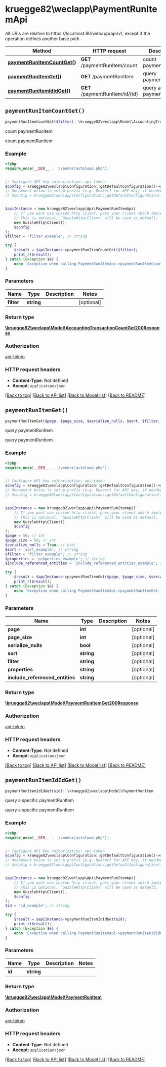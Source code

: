 # kruegge82\weclapp\PaymentRunItemApi

All URIs are relative to https://localhost:80/webapp/api/v1, except if the operation defines another base path.

| Method | HTTP request | Description |
| ------------- | ------------- | ------------- |
| [**paymentRunItemCountGet()**](PaymentRunItemApi.md#paymentRunItemCountGet) | **GET** /paymentRunItem/count | count paymentRunItem |
| [**paymentRunItemGet()**](PaymentRunItemApi.md#paymentRunItemGet) | **GET** /paymentRunItem | query paymentRunItem |
| [**paymentRunItemIdIdGet()**](PaymentRunItemApi.md#paymentRunItemIdIdGet) | **GET** /paymentRunItem/id/{id} | query a specific paymentRunItem |


## `paymentRunItemCountGet()`

```php
paymentRunItemCountGet($filter): \kruegge82\weclapp\Model\AccountingTransactionCountGet200Response
```

count paymentRunItem

count paymentRunItem

### Example

```php
<?php
require_once(__DIR__ . '/vendor/autoload.php');


// Configure API key authorization: api-token
$config = kruegge82\weclapp\Configuration::getDefaultConfiguration()->setApiKey('AuthenticationToken', 'YOUR_API_KEY');
// Uncomment below to setup prefix (e.g. Bearer) for API key, if needed
// $config = kruegge82\weclapp\Configuration::getDefaultConfiguration()->setApiKeyPrefix('AuthenticationToken', 'Bearer');


$apiInstance = new kruegge82\weclapp\Api\PaymentRunItemApi(
    // If you want use custom http client, pass your client which implements `GuzzleHttp\ClientInterface`.
    // This is optional, `GuzzleHttp\Client` will be used as default.
    new GuzzleHttp\Client(),
    $config
);
$filter = 'filter_example'; // string

try {
    $result = $apiInstance->paymentRunItemCountGet($filter);
    print_r($result);
} catch (Exception $e) {
    echo 'Exception when calling PaymentRunItemApi->paymentRunItemCountGet: ', $e->getMessage(), PHP_EOL;
}
```

### Parameters

| Name | Type | Description  | Notes |
| ------------- | ------------- | ------------- | ------------- |
| **filter** | **string**|  | [optional] |

### Return type

[**\kruegge82\weclapp\Model\AccountingTransactionCountGet200Response**](../Model/AccountingTransactionCountGet200Response.md)

### Authorization

[api-token](../../README.md#api-token)

### HTTP request headers

- **Content-Type**: Not defined
- **Accept**: `application/json`

[[Back to top]](#) [[Back to API list]](../../README.md#endpoints)
[[Back to Model list]](../../README.md#models)
[[Back to README]](../../README.md)

## `paymentRunItemGet()`

```php
paymentRunItemGet($page, $page_size, $serialize_nulls, $sort, $filter, $properties, $include_referenced_entities): \kruegge82\weclapp\Model\PaymentRunItemGet200Response
```

query paymentRunItem

query paymentRunItem

### Example

```php
<?php
require_once(__DIR__ . '/vendor/autoload.php');


// Configure API key authorization: api-token
$config = kruegge82\weclapp\Configuration::getDefaultConfiguration()->setApiKey('AuthenticationToken', 'YOUR_API_KEY');
// Uncomment below to setup prefix (e.g. Bearer) for API key, if needed
// $config = kruegge82\weclapp\Configuration::getDefaultConfiguration()->setApiKeyPrefix('AuthenticationToken', 'Bearer');


$apiInstance = new kruegge82\weclapp\Api\PaymentRunItemApi(
    // If you want use custom http client, pass your client which implements `GuzzleHttp\ClientInterface`.
    // This is optional, `GuzzleHttp\Client` will be used as default.
    new GuzzleHttp\Client(),
    $config
);
$page = 56; // int
$page_size = 56; // int
$serialize_nulls = True; // bool
$sort = 'sort_example'; // string
$filter = 'filter_example'; // string
$properties = 'properties_example'; // string
$include_referenced_entities = 'include_referenced_entities_example'; // string

try {
    $result = $apiInstance->paymentRunItemGet($page, $page_size, $serialize_nulls, $sort, $filter, $properties, $include_referenced_entities);
    print_r($result);
} catch (Exception $e) {
    echo 'Exception when calling PaymentRunItemApi->paymentRunItemGet: ', $e->getMessage(), PHP_EOL;
}
```

### Parameters

| Name | Type | Description  | Notes |
| ------------- | ------------- | ------------- | ------------- |
| **page** | **int**|  | [optional] |
| **page_size** | **int**|  | [optional] |
| **serialize_nulls** | **bool**|  | [optional] |
| **sort** | **string**|  | [optional] |
| **filter** | **string**|  | [optional] |
| **properties** | **string**|  | [optional] |
| **include_referenced_entities** | **string**|  | [optional] |

### Return type

[**\kruegge82\weclapp\Model\PaymentRunItemGet200Response**](../Model/PaymentRunItemGet200Response.md)

### Authorization

[api-token](../../README.md#api-token)

### HTTP request headers

- **Content-Type**: Not defined
- **Accept**: `application/json`

[[Back to top]](#) [[Back to API list]](../../README.md#endpoints)
[[Back to Model list]](../../README.md#models)
[[Back to README]](../../README.md)

## `paymentRunItemIdIdGet()`

```php
paymentRunItemIdIdGet($id): \kruegge82\weclapp\Model\PaymentRunItem
```

query a specific paymentRunItem

query a specific paymentRunItem

### Example

```php
<?php
require_once(__DIR__ . '/vendor/autoload.php');


// Configure API key authorization: api-token
$config = kruegge82\weclapp\Configuration::getDefaultConfiguration()->setApiKey('AuthenticationToken', 'YOUR_API_KEY');
// Uncomment below to setup prefix (e.g. Bearer) for API key, if needed
// $config = kruegge82\weclapp\Configuration::getDefaultConfiguration()->setApiKeyPrefix('AuthenticationToken', 'Bearer');


$apiInstance = new kruegge82\weclapp\Api\PaymentRunItemApi(
    // If you want use custom http client, pass your client which implements `GuzzleHttp\ClientInterface`.
    // This is optional, `GuzzleHttp\Client` will be used as default.
    new GuzzleHttp\Client(),
    $config
);
$id = 'id_example'; // string

try {
    $result = $apiInstance->paymentRunItemIdIdGet($id);
    print_r($result);
} catch (Exception $e) {
    echo 'Exception when calling PaymentRunItemApi->paymentRunItemIdIdGet: ', $e->getMessage(), PHP_EOL;
}
```

### Parameters

| Name | Type | Description  | Notes |
| ------------- | ------------- | ------------- | ------------- |
| **id** | **string**|  | |

### Return type

[**\kruegge82\weclapp\Model\PaymentRunItem**](../Model/PaymentRunItem.md)

### Authorization

[api-token](../../README.md#api-token)

### HTTP request headers

- **Content-Type**: Not defined
- **Accept**: `application/json`

[[Back to top]](#) [[Back to API list]](../../README.md#endpoints)
[[Back to Model list]](../../README.md#models)
[[Back to README]](../../README.md)
